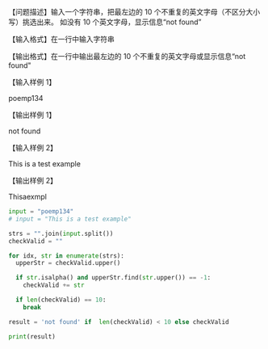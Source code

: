 【问题描述】输入一个字符串，把最左边的 10 个不重复的英文字母（不区分大小写）挑选出来。 如没有 10 个英文字母，显示信息“not found”

【输入格式】在一行中输入字符串

【输出格式】在一行中输出最左边的 10 个不重复的英文字母或显示信息“not found"

【输入样例 1】

poemp134

【输出样例 1】

not found

【输入样例 2】

This is a test example

【输出样例 2】

Thisaexmpl

```python
input = "poemp134"
# input = "This is a test example"

strs = "".join(input.split())
checkValid = ""

for idx, str in enumerate(strs):
  upperStr = checkValid.upper()

  if str.isalpha() and upperStr.find(str.upper()) == -1:
    checkValid += str

  if len(checkValid) == 10:
    break

result = 'not found' if  len(checkValid) < 10 else checkValid

print(result)
```
